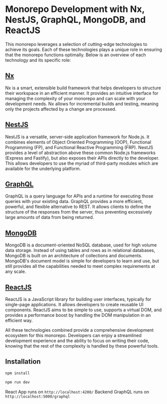 # Monorepo Development with Nx, NestJS, GraphQL, MongoDB, and ReactJS

This monorepo leverages a selection of cutting-edge technologies to achieve its goals. Each of these technologies plays a unique role in ensuring that the monorepo functions optimally. Below is an overview of each technology and its specific role:

## [Nx](https://nx.dev/)

Nx is a smart, extensible build framework that helps developers to structure their workspace in an efficient manner. It provides an intuitive interface for managing the complexity of your monorepo and can scale with your development needs. Nx allows for incremental builds and testing, meaning only the projects affected by a change are processed.

## [NestJS](https://docs.nestjs.com/)

NestJS is a versatile, server-side application framework for Node.js. It combines elements of Object Oriented Programming (OOP), Functional Programming (FP), and Functional Reactive Programming (FRP). NestJS provides a level of abstraction above these common Node.js frameworks (Express and Fastify), but also exposes their APIs directly to the developer. This allows developers to use the myriad of third-party modules which are available for the underlying platform.

## [GraphQL](https://graphql.org/)

GraphQL is a query language for APIs and a runtime for executing those queries with your existing data. GraphQL provides a more efficient, powerful, and flexible alternative to REST. It allows clients to define the structure of the responses from the server, thus preventing excessively large amounts of data from being returned.

## [MongoDB](https://www.mongodb.com/)

MongoDB is a document-oriented NoSQL database, used for high volume data storage. Instead of using tables and rows as in relational databases, MongoDB is built on an architecture of collections and documents. MongoDB's document model is simple for developers to learn and use, but still provides all the capabilities needed to meet complex requirements at any scale.

## [ReactJS](https://reactjs.org/)

ReactJS is a JavaScript library for building user interfaces, typically for single-page applications. It allows developers to create reusable UI components. ReactJS aims to be simple to use, supports a virtual DOM, and provides a performance boost by handling the DOM manipulation in an efficient way.

All these technologies combined provide a comprehensive development ecosystem for this monorepo. Developers can enjoy a streamlined development experience and the ability to focus on writing their code, knowing that the rest of the complexity is handled by these powerful tools.

## Installation

```sh
npm install
```

```sh
npm run dev
```

React App runs on `http://localhost:4200/`
Backend GraphQL runs on `http://localhost:5000/graphql`
